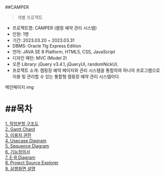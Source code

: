 ##CAMPER
> 개별 프로젝트

- 프로젝트명: CAMPER (캠핑 예약 관리 시스템)
- 인원: 1명
- 기간: 2023.03.20 ~ 2023.03.31
- DBMS: Oracle 11g Express Edition
- 언어: JAVA SE 8 Platform, HTML5, CSS, JavaScript
- 디자인 패턴: MVC (Model 2)
- 오픈 Library: jQuery v3.4.1, jQueryUI, randomNickUI,
- 프로젝트 소개: 캠핑장 예약 페이지와 관리 시스템을 통합하여 하나의 프로그램으로 이용 및 관리할 수 있는 통합형 캠핑장 예약 관리 시스템이다

메인페이지 img

##목차
===============
[1. 작업분할 구조도]()<br>
[2. Gantt Chard]()<br>
[3. 이용자 권한]()<br>
[4. Usecase Diagram]()<br>
[5. Sequence Diagram]()<br>
[6. 기능정의서]()<br>
[7. E-R Diagram]()<br>
[8. Project Source Explorer]()<br>
[9. 실행화면 설명]()<br>